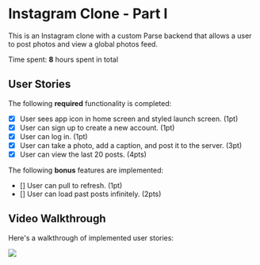 # Instagram Clone - Part I

This is an Instagram clone with a custom Parse backend that allows a user to post photos and view a global photos feed.

Time spent: **8** hours spent in total

## User Stories

The following **required** functionality is completed:

- [X] User sees app icon in home screen and styled launch screen. (1pt)
- [X] User can sign up to create a new account. (1pt)
- [X] User can log in. (1pt)
- [X] User can take a photo, add a caption, and post it to the server. (3pt)
- [X] User can view the last 20 posts. (4pts)

The following **bonus** features are implemented:

- [] User can pull to refresh. (1pt)
- [] User can load past posts infinitely. (2pts)

## Video Walkthrough

Here's a walkthrough of implemented user stories:

![](https://i.imgur.com/MH06j58.gif)
